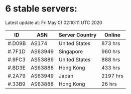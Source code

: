 # 6 stable servers:

Latest update at: Fri May 01 02:10:11 UTC 2020

| ID | ASN | Server Country | Online |
| -- | --- | -------------- | ------ |
| #.D09B | AS174 | United States | 873 hrs |
| #.7F1D | AS63949 | Singapore | 960 hrs |
| #.9FC3 | AS53889 | United States | 888 hrs |
| #.BD3E | AS63888 | Hong Kong | 433 hrs |
| #.2A79 | AS63949 | Japan | 2197 hrs |
| #.33B9 | AS63888 | Hong Kong | 26 hrs |

